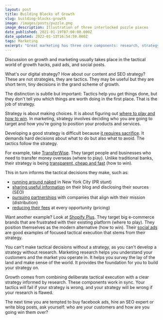 ```yaml
---
layout: post
title: Building Blocks of Growth
slug: building-blocks-growth
image: /images/posts/puzzle.png
image_description: Illustration of three interlocked puzzle pieces
date_published: 2021-01-19T07:00:00.000Z
date_updated: 2022-01-13T16:54:59.000Z
tags: Marketing
excerpt: "Great marketing has three core components: research, strategy and execution."
---
```


Discussion on growth and marketing usually takes place in the tactical world of growth hacks, paid ads, and social posts.

What's our digital strategy? How about our content and SEO strategy? These are not strategies, they are tactics. They may be useful but they are short term, tiny decisions in the grand scheme of growth.

The distinction is subtle but important: Tactics help you get things done, but they don't tell you which things are worth doing in the first place. That is the job of strategy.

Strategy is about making choices. It is about figuring out [where to play and how to win](https://hbr.org/2014/12/playing-to-win-how-strategy-really-works). In marketing, strategy involves deciding who you are going to target and how you're going to position your products and services.

Developing a good strategy is difficult because [it requires sacrifice](https://www8.gsb.columbia.edu/articles/ideas-work/strategy-art-sacrifice). It demands hard decisions about what to do but also what to avoid. The tactics follow the strategy.

For example, take [TransferWise](https://transferwise.com/). They target people and businesses who need to transfer money overseas (where to play). Unlike traditional banks, their strategy is being [transparent, cheap and fast](https://transferwise.com/community/mission-and-philosophy) (how to win).

This in turn informs the tactical decisions they make, such as:

- [running around naked](https://www.youtube.com/watch?v=ZufqOLl6ajE) in New York City (PR stunt)
- [sharing useful information](https://transferwise.com/sg/blog/best-debit-card-singapore) on their blog and disclosing their sources (SEO)
- [pursuing partnerships](https://transferwise.com/sg/blog/aspire-has-the-smbs-now-they-can-go-global-with-transferwise) with companies that align with their mission (distribution)
- [reducing their fees](https://transferwise.com/gb/blog/transfers-are-now-cheaper-for-76-of-our-customers) at every opportunity (pricing)

Want another example? Look at [Shopify Plus](https://www.shopify.com/plus). They target big e-commerce brands that are frustrated with their existing platform (where to play). They position themselves as the modern alternative (how to win). Their [social ads](<https://www.linkedin.com/feed/update/urn:li:sponsoredContentV2:(urn:li:activity:6732754235026477056,urn:li:sponsoredCreative:99731396)>) are good examples of focused tactical execution that stems from their strategy.

You can't make tactical decisions without a strategy, as you can't develop a strategy without research. Marketing research helps you understand your customers and the market you operate in. It helps you survey the lay of the land and make sense of the world. It provides the foundation for you to build your strategy on.

Growth comes from combining deliberate tactical execution with a clear strategy informed by research. These components work in sync. Your tactics will fail if your strategy is wrong, and your strategy will be wrong if your research is flawed.

The next time you are tempted to buy facebook ads, hire an SEO expert or write blog posts, ask yourself: who are your customers and how are you going win them over?
